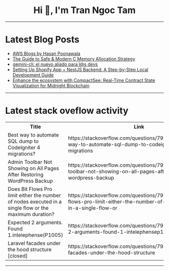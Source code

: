 <h1 align="center">Hi 👋, I'm Tran Ngoc Tam</h1>

---

# Latest Blog Posts 
<!-- BLOG-POST-LIST:START -->
- [AWS Blogs by Hasan Poonawala](https://dev.to/hasanp87/aws-blogs-by-hasan-poonawala-2h60)
- [The Guide to Safe &amp; Modern C Memory Allocation Strategy](https://dev.to/lwdjohari/the-guide-to-safe-modern-c-memory-allocation-strategy-1akn)
- [gemini-cli: el nuevo aliado para l@s devs](https://dev.to/iblancasa/gemini-cli-el-nuevo-aliado-para-ls-devs-2hf4)
- [Setting Up Shopify App + NestJS Backend: A Step-by-Step Local Development Guide](https://dev.to/georges_heloussato_d6ff14/setting-up-shopify-app-nestjs-backend-a-step-by-step-local-development-guide-2ca9)
- [Enhance the ecosystem with CompactSee: Real-Time Contract State Visualization for Midnight Blockchain](https://dev.to/george_thoppil_d0e4d9dafa/compactsee-real-time-contract-state-visualization-for-midnight-blockchain-mkd)
<!-- BLOG-POST-LIST:END -->

---

# Latest stack oveflow activity
<table>
  <tr><th>Title</th><th>Link</th></tr>
  <!-- STACKOVERFLOW:START --><tr><td>Best way to automate SQL dump to CodeIgniter 4 migrations?</td><td>https://stackoverflow.com/questions/79758385/best-way-to-automate-sql-dump-to-codeigniter-4-migrations</td></tr><tr><td>Admin Toolbar Not Showing on All Pages After Restoring WordPress Backup</td><td>https://stackoverflow.com/questions/79758372/admin-toolbar-not-showing-on-all-pages-after-restoring-wordpress-backup</td></tr><tr><td>Does Bit Flows Pro limit either the number of nodes executed in a single flow or the maximum duration?</td><td>https://stackoverflow.com/questions/79758349/does-bit-flows-pro-limit-either-the-number-of-nodes-executed-in-a-single-flow-or</td></tr><tr><td>Expected 2 arguments. Found 1.intelephense&lpar;P1005&rpar;</td><td>https://stackoverflow.com/questions/79758264/expected-2-arguments-found-1-intelephensep1005</td></tr><tr><td>Laravel facades under the hood structure [closed]</td><td>https://stackoverflow.com/questions/79758203/laravel-facades-under-the-hood-structure</td></tr><!-- STACKOVERFLOW:END -->
</table>

---


